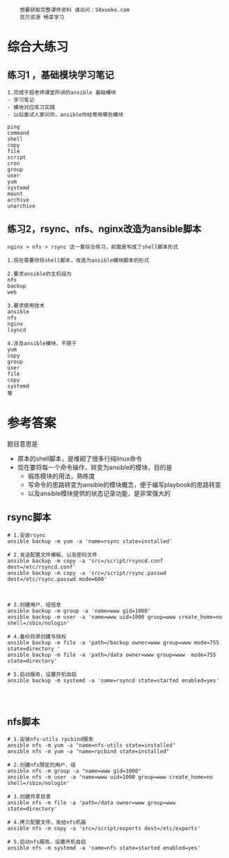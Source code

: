 ```### 此资源由 58学课资源站 收集整理 ###
	想要获取完整课件资料 请访问：58xueke.com
	百万资源 畅享学习

```


# 综合大练习

## 练习1 ，基础模块学习笔记

```
1.完成于超老师课堂所讲的ansible 基础模块
- 学习笔记
- 模块对应练习实践
- 以后面试人家问你，ansible你经常用哪些模块

ping
command
shell
copy
file
script
cron
group
user
yum
systemd
mount
archive
unarchive

```



## 练习2，rsync、nfs、nginx改造为ansible脚本

```
nginx > nfs > rsync 这一套综合练习，前面是写成了shell脚本形式

1.现在需要你将shell脚本，改造为ansible模块脚本的形式

2.要求ansible的主机组为
nfs
backup
web

3.要求使用技术
ansible
nfs
nginx
lsyncd

4.涉及ansible模块，不限于
yum
copy
group
user
file
copy
systemd
等
```





# 参考答案

题目意思是

- 原本的shell脚本，是堆砌了很多行纯linux命令
- 现在要将每一个命令操作，转变为ansible的模块，目的是
  - 锻炼模块的用法，熟练度
  - 写命令的思路转变为ansible的模块概念，便于编写playbook的思路转变
  - 以及ansible模块提供的状态记录功能，是非常强大的







## rsync脚本

```
# 1.安装rsync
ansible backup -m yum -a 'name=rsync state=installed'

# 2.发送配置文件模板、以及密码文件
ansible backup -m copy -a 'src=/script/rsyncd.conf dest=/etc/rsyncd.conf'
ansible backup -m copy -a 'src=/script/rsync.passwd dest=/etc/rsync.passwd mode=600'



# 3.创建用户、组信息
ansible backup -m group -a 'name=www gid=1000' 
ansible backup -m user -a 'name=www uid=1000 group=www create_home=no shell=/sbin/nologin'

# 4.备份目录创建与授权
ansible backup -m file -a 'path=/backup owner=www group=www mode=755 state=directory '
ansible backup -m file -a 'path=/data owner=www group=www  mode=755 state=directory'

# 5.启动服务，设置开机自启
ansible backup -m systemd -a 'name=rsyncd state=started enabled=yes'




```



## nfs脚本

```
# 1.安装nfs-utils rpcbind服务
ansible nfs -m yum -a "name=nfs-utils state=installed" 
ansible nfs -m yum -a "name=rpcbind state=installed" 

# 2.创建nfs限定的用户、组
ansible nfs -m group -a "name=www gid=1000"
ansible nfs -m user -a 'name=www uid=1000 group=www create_home=no shell=/sbin/nologin'

# 3.创建共享目录
ansible nfs -m file -a 'path=/data owner=www group=www state=directory'

# 4.拷贝配置文件，发给nfs机器
ansible nfs -m copy -a 'src=/script/exports dest=/etc/exports'

# 5.启动nfs服务，设置开机自启
ansible nfs -m systemd -a 'name=nfs state=started enabled=yes'

```













